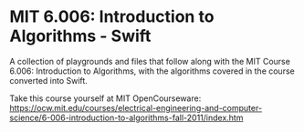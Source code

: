 # MIT 6.006: Introduction to Algorithms - Swift
A collection of playgrounds and files that follow along with the MIT Course 6.006: Introduction to Algorithms, with the algorithms covered in the course converted into Swift.  

Take this course yourself at MIT OpenCourseware:<br>
https://ocw.mit.edu/courses/electrical-engineering-and-computer-science/6-006-introduction-to-algorithms-fall-2011/index.htm
